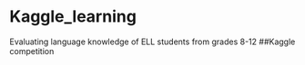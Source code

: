 # Kaggle_learning
Evaluating language knowledge of ELL students from grades 8-12
##Kaggle competition
